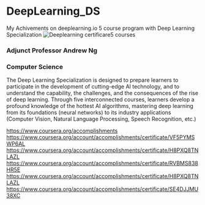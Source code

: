 # DeepLearning_DS
My Achivements on deeplearning.io
5 course program with Deep Learning Specialization 
![Deeplearning certificare5 courses](https://user-images.githubusercontent.com/16123495/62002157-7203d880-b0b3-11e9-9c4c-d15f63de6c0e.png)


### Adjunct Professor Andrew Ng
### Computer Science
The Deep Learning Specialization is designed to prepare learners
to participate in the development of cutting-edge AI technology,
and to understand the capability, the challenges, and the
consequences of the rise of deep learning. Through five
interconnected courses, learners develop a profound knowledge
of the hottest AI algorithms, mastering deep learning from its
foundations (neural networks) to its industry applications
(Computer Vision, Natural Language Processing, Speech
Recognition, etc.)


https://www.coursera.org/accomplishments
https://www.coursera.org/account/accomplishments/certificate/VF5PYMSWP6AL
https://www.coursera.org/account/accomplishments/certificate/H8PXQ8TNLAZL
https://www.coursera.org/account/accomplishments/certificate/RVBMS838HR5E
https://www.coursera.org/account/accomplishments/certificate/H8PXQ8TNLAZL
https://www.coursera.org/account/accomplishments/certificate/SE4DJJMU38XC


